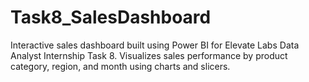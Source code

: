 # Task8_SalesDashboard
Interactive sales dashboard built using Power BI for Elevate Labs Data Analyst Internship Task 8. Visualizes sales performance by product category, region, and month using charts and slicers.
